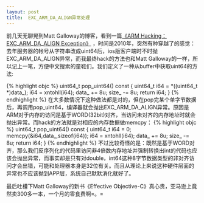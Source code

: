 ```yaml
---
layout: post
title:  EXC_ARM_DA_ALIGN异常处理
---
```


 前几天无聊晃到Matt Galloway的博客，看到一篇[《ARM Hacking：EXC_ARM_DA_ALIGN  Exception》][1] ，时间是2010年，突然有种穿越了的感觉：去年服务器的帐号从字符串改成uint64后，ios版客户端时不时抛EXC_ARM_DA_ALIGN异常，而我最终hack的方法也和Matt Galloway的一样，所以记上一笔，方便中文搜索的童鞋们。我们定义了一种从buffer中获取uint64的方法:

{% highlight objc %}
 uint64_t pop_uint64() const
 {
     uint64_t i64 = *((uint64_t *)data_);
     i64 = xntohll(i64);
     data_ += 8u;
     size_ -= 8u;
     return i64;
 }
{% endhighlight %}
在大多数情况下这种做法都是对的，但在pop完某个单字节数据后，再调用pop_uint64，编译器就会抛出EXC_ARM_DA_ALIGN异常。原因是ARM对于内存的访问是基于WORD(32bit)对齐，当访问未对齐的内存地址时就会抛出异常。而hack的方法就是对相应的内存数据做memcpy：
{% highlight objc %}
uint64_t pop_uint64() const 
{
    uint64_t i64 = 0; 
    memcpy(&i64,data_,sizeof(i64));
    i64 = xntohll(i64); 
    data_ += 8u; 
    size_ -= 8u;
    return i64; 
}
{% endhighlight %}
不过比较奇怪的是：既然是基于WORD对齐，那么我们反序列化的代码里访问非4倍数内存地址并强制转换出int的代码也应该会抛出异常，而事实却是只有对double，int64这种8字节数据类型的非对齐访问才会出错，可能和处理器本身是32位有关。而且从理论上来说这种硬件层面的异常也不应该抛到APP层，系统自己默默消化就好了。

最后吐槽下Matt Galloway的新书《Effective Objective-C》真心贵，亚马逊上竟然卖300多一本，一个月的零食费啊=。= 


  [1]: http://www.galloway.me.uk/2010/10/arm-hacking-exc_arm_da_align-exception/